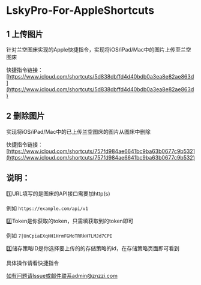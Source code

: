 # LskyPro-For-AppleShortcuts

## 1 上传图片

针对兰空图床实现的Apple快捷指令，实现将iOS/iPad/Mac中的图片上传至兰空图床

快捷指令链接：[https://www.icloud.com/shortcuts/5d838dbffd4d40bdb0a3ea8e82ae863d](https://www.icloud.com/shortcuts/5d838dbffd4d40bdb0a3ea8e82ae863d)

## 2 删除图片

实现将iOS/iPad/Mac中的已上传兰空图床的图片从图床中删除

快捷指令链接：[https://www.icloud.com/shortcuts/757fd984ae6641bc9ba63b0677c9b532](https://www.icloud.com/shortcuts/757fd984ae6641bc9ba63b0677c9b532)

## 说明：

1️⃣URL填写的是图床的API接口需要加http(s)

例如 `https://example.com/api/v1`

2️⃣Token是你获取的token，只需填获取到的token即可

例如 `7|UnCpiaEXqHH1HrmFGMoTRRkH7LMJd7CPE`

3️⃣储存策略ID是你选择要上传的的存储策略的id，在存储策略页面即可看到

具体操作请看快捷指令

如有问题请Issue或邮件联系admin@znzzi.com
